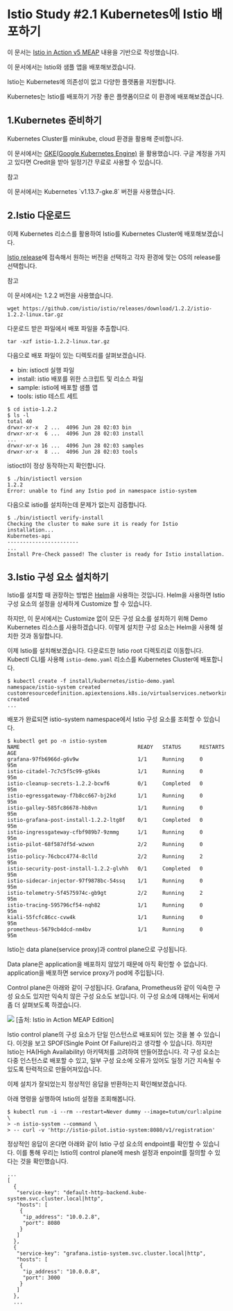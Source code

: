 # Istio Study #2.1 Kubernetes에 Istio 배포하기

이 문서는 [Istio in Action v5 MEAP](https://www.manning.com/books/istio-in-action) 
내용을 기반으로 작성했습니다. 

이 문서에서는 Istio와 샘플 앱을 배포해보겠습니다.

Istio는 Kubernetes에 의존성이 없고 다양한 플랫폼을 지원합니다.

Kubernetes는 Istio를 배포하기 가장 좋은 플랫폼이므로 이 환경에 배포해보겠습니다.

## 1.Kubernetes 준비하기

Kubernetes Cluster를 minikube, cloud 환경을 활용해 준비합니다.

이 문서에서는
[GKE(Google Kubernetes Engine)](https://cloud.google.com/kubernetes-engine/docs/quickstart?hl=ko)
을 활용했습니다. 구글 계정을 가지고 있다면 Credit을 받아 일정기간 무료로 사용할 수 있습니다.

<p class="tip-title">참고</p>
<p class="tip-content">
이 문서에서는 Kubernetes `v1.13.7-gke.8` 버전을 사용했습니다.
</p>

## 2.Istio 다운로드

이제 Kubernetes 리소스를 활용하여 Istio를 Kubernetes Cluster에 배포해보겠습니다.

[Istio release](https://github.com/istio/istio/releases)에 접속해서 원하는 버전을 선택하고
각자 환경에 맞는 OS의 release를 선택합니다.

<p class="tip-title">참고</p>
<p class="tip-content">
이 문서에서는 1.2.2 버전을 사용했습니다.
</p>

```
wget https://github.com/istio/istio/releases/download/1.2.2/istio-1.2.2-linux.tar.gz
```

다운로드 받은 파일에서 배포 파일을 추출합니다.

```
tar -xzf istio-1.2.2-linux.tar.gz
```

다음으로 배포 파일이 있는 디렉토리를 살펴보겠습니다.

- bin: istioctl 실행 파일
- install: istio 배포를 위한 스크립트 및 리소스 파일
- sample: istio에 배포할 샘플 앱
- tools: istio 테스트 세트

```
$ cd istio-1.2.2
$ ls -l
total 40
drwxr-xr-x  2 ...  4096 Jun 28 02:03 bin
drwxr-xr-x  6 ...  4096 Jun 28 02:03 install
...
drwxr-xr-x 16 ...  4096 Jun 28 02:03 samples
drwxr-xr-x  8 ...  4096 Jun 28 02:03 tools
```

istioctl이 정상 동작하는지 확인합니다.

```
$ ./bin/istioctl version
1.2.2
Error: unable to find any Istio pod in namespace istio-system
```

다음으로 istio를 설치하는데 문제가 없는지 검증합니다.

```
$ ./bin/istioctl verify-install
Checking the cluster to make sure it is ready for Istio installation...
Kubernetes-api
-----------------------
...
Install Pre-Check passed! The cluster is ready for Istio installation.
```

## 3.Istio 구성 요소 설치하기 

Istio를 설치할 때 권장하는 방법은 [Helm](https://helm.sh/)을 사용하는 것입니다.
Helm을 사용하면 Istio 구성 요소의 설정을 상세하게 Customize 할 수 있습니다.

하지만, 이 문서에서는 Customize 없이 모든 구성 요소를 설치하기 위해 Demo Kubernetes 리소스를 사용하겠습니다.
이렇게 설치한 구성 요소는 Helm을 사용해 설치한 것과 동일합니다.

이제 Istio를 설치해보겠습니다. 다운로드한 Istio root 디렉토리로 이동합니다.
Kubectl CLI를 사용해 `istio-demo.yaml` 리소스를 Kubernetes Cluster에 배포합니다.

```
$ kubectl create -f install/kubernetes/istio-demo.yaml
namespace/istio-system created
customresourcedefinition.apiextensions.k8s.io/virtualservices.networking.istio.io created
...
```

배포가 완료되면 istio-system namespace에서 Istio 구성 요소를 조회할 수 있습니다.

```
$ kubectl get po -n istio-system
NAME                                      READY   STATUS      RESTARTS   AGE
grafana-97fb6966d-g6v9w                   1/1     Running     0          95m
istio-citadel-7c7c5f5c99-g5k4s            1/1     Running     0          95m
istio-cleanup-secrets-1.2.2-bcwf6         0/1     Completed   0          95m
istio-egressgateway-f7b8cc667-bj2kd       1/1     Running     0          95m
istio-galley-585fc86678-hb8vn             1/1     Running     0          95m
istio-grafana-post-install-1.2.2-ltg8f    0/1     Completed   0          95m
istio-ingressgateway-cfbf989b7-9zmmg      1/1     Running     0          95m
istio-pilot-68f587df5d-wzwxn              2/2     Running     0          95m
istio-policy-76cbcc4774-8clld             2/2     Running     2          95m
istio-security-post-install-1.2.2-glvhh   0/1     Completed   0          95m
istio-sidecar-injector-97f9878bc-54ssq    1/1     Running     0          95m
istio-telemetry-5f4575974c-gb9gt          2/2     Running     2          95m
istio-tracing-595796cf54-nqh82            1/1     Running     0          95m
kiali-55fcfc86cc-cvw4k                    1/1     Running     0          95m
prometheus-5679cb4dcd-nm4bv               1/1     Running     0          95m
```

Istio는 data plane(service proxy)과 control plane으로 구성됩니다.

Data plane은 application을 배포하지 않았기 때문에 아직 확인할 수 없습니다.
application을 배포하면 service proxy가 pod에 주입됩니다.

Control plane은 아래와 같이 구성됩니다.
Grafana, Prometheus와 같이 익숙한 구성 요소도 있지만 익숙치 않은 구성 요소도 보입니다.
이 구성 요소에 대해서는 뒤에서 좀 더 살펴보도록 하겠습니다.

![](/blog/assets/images/kubernetes/istio/istio-study-2.1-001.png)
[출처: Istio in Action MEAP Edition]

Istio control plane의 구성 요소가 단일 인스턴스로 배포되어 있는 것을 볼 수 있습니다.
이것을 보고 SPOF(Single Point Of Failure)라고 생각할 수 있습니다.
하지만 Istio는 HA(High Availability) 아키텍처를 고려하여 만들어졌습니다.
각 구성 요소는 다중 인스턴스로 배포할 수 있고, 일부 구성 요소에 오류가 있어도 일정 기간 지속될 수 있도록 탄력적으로 만들어져있습니다.

이제 설치가 잘되었는지 정상적인 응답을 반환하는지 확인해보겠습니다.

아래 명령을 실행하여 Istio의 설정을 조회해봅니다.

```
$ kubectl run -i --rm --restart=Never dummy --image=tutum/curl:alpine \
> -n istio-system --command \
> -- curl -v 'http://istio-pilot.istio-system:8080/v1/registration'
```

정상적인 응답이 온다면 아래와 같이 Istio 구성 요소의 endpoint를 확인할 수 있습니다.
이를 통해 우리는 Istio의 control plane에 mesh 설정과 enpoint를 질의할 수 있다는 것을 확인했습니다.

```
...
[
  {
   "service-key": "default-http-backend.kube-system.svc.cluster.local|http",
   "hosts": [
    {
     "ip_address": "10.0.2.8",
     "port": 8080
    }
   ]
  },
  {
   "service-key": "grafana.istio-system.svc.cluster.local|http",
   "hosts": [
    {
     "ip_address": "10.0.0.8",
     "port": 3000
    }
   ]
  },
  ...
```









